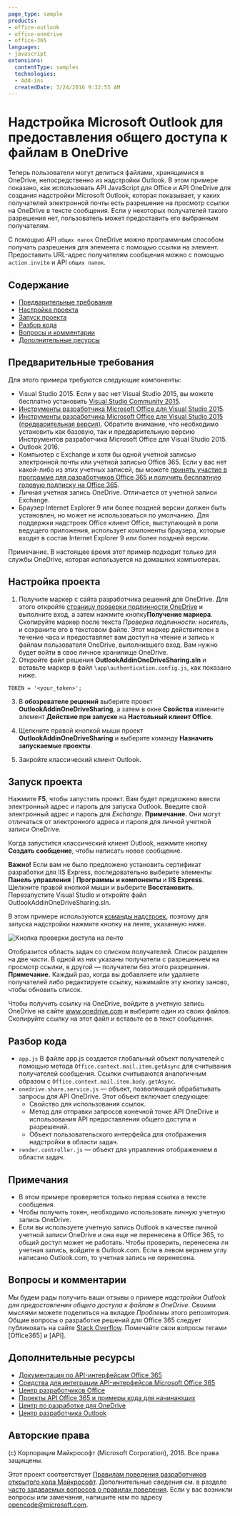 ```yaml
---
page_type: sample
products:
- office-outlook
- office-onedrive
- office-365
languages:
- javascript
extensions:
  contentType: samples
  technologies:
  - Add-ins
  createdDate: 3/24/2016 9:32:55 AM
---
```

# Надстройка Microsoft Outlook для предоставления общего доступа к файлам в OneDrive

Теперь пользователи могут делиться файлами, хранящимися в OneDrive, непосредственно из надстройки Outlook.
В этом примере показано, как использовать API JavaScript для Office и API OneDrive для создания надстройки Microsoft Outlook, которая показывает, у каких получателей электронной почты есть разрешение на просмотр ссылки на OneDrive в тексте сообщения.
Если у некоторых получателей такого разрешения нет, пользователь может предоставить его выбранным получателям.

С помощью API `общих папок` OneDrive можно программным способом получать разрешения для элемента с помощью ссылки на элемент. Предоставить URL-адрес получателям сообщения можно с помощью `action.invite` и API `общих папок`.


## Содержание

* [Предварительные требования](#prerequisites)
* [Настройка проекта](#configure-the-project)
* [Запуск проекта](#run-the-project)
* [Разбор кода](#understand-the-code)
* [Вопросы и комментарии](#questions-and-comments)
* [Дополнительные ресурсы](#additional-resources)

## Предварительные требования

Для этого примера требуются следующие компоненты:

* Visual Studio 2015. Если у вас нет Visual Studio 2015, вы можете бесплатно установить [Visual Studio Community 2015](http://aka.ms/vscommunity2015). 
* [Инструменты разработчика Microsoft Office для Visual Studio 2015](http://aka.ms/officedevtoolsforvs2015).
* [Инструменты разработчика Microsoft Office для Visual Studio 2015 (предварительная версия)](http://www.microsoft.com/en-us/download/details.aspx?id=49972). Обратите внимание, что необходимо установить как базовую, так и предварительную версию Инструментов разработчика Microsoft Office для Visual Studio 2015.
* Outlook 2016.
* Компьютер с Exchange и хотя бы одной учетной записью электронной почты или учетной записью Office 365. Если у вас нет какой-либо из этих учетных записей, вы можете [принять участие в программе для разработчиков Office 365 и получить бесплатную годовую подписку на Office 365](https://aka.ms/devprogramsignup).
* Личная учетная запись OneDrive. Отличается от учетной записи Exchange.
* Браузер Internet Explorer 9 или более поздней версии должен быть установлен, но может не использоваться по умолчанию. Для поддержки надстроек Office клиент Office, выступающий в роли ведущего приложения, использует компоненты браузера, которые входят в состав Internet Explorer 9 или более поздней версии.

Примечание. В настоящее время этот пример подходит только для службы OneDrive, которая используется на домашних компьютерах. 

## Настройка проекта

1. Получите маркер с сайта разработчика решений для OneDrive. Для этого откройте [страницу проверки подлинности OneDrive](https://dev.onedrive.com/auth/msa_oauth.htm) и выполните вход, а затем нажмите кнопку**Получение маркера**. Скопируйте маркер после текста _Проверка подлинности: носитель_, и сохраните его в текстовом файле. Этот маркер действителен в течение часа и предоставляет вам доступ на чтение и запись к файлам пользователя OneDrive, выполнившего вход. Вам нужно будет войти в свое личное хранилище OneDrive.
2. Откройте файл решения **OutlookAddinOneDriveSharing.sln** и вставьте маркер в файл `\app\authentication.config.js`, как показано ниже.
```
TOKEN = '<your_token>';
```
3. В **обозревателе решений** выберите проект **OutlookAddinOneDriveSharing**, а затем в окне **Свойства** измените элемент **Действие при запуске** на **Настольный клиент Office**.

4. Щелкните правой кнопкой мыши проект **OutlookAddinOneDriveSharing** и выберите команду **Назначить запускаемые проекты**.
5. Закройте классический клиент Outlook.

## Запуск проекта

Нажмите **F5**, чтобы запустить проект. Вам будет предложено ввести электронный адрес и пароль для запуска Outlook. Введите свой электронный адрес и пароль для _Exchange_. **Примечание.** Они могут отличаться от электронного адреса и пароля для личной учетной записи OneDrive. 

Когда запустится классический клиент Outlook, нажмите кнопку **Создать сообщение**, чтобы написать новое сообщение.

**Важно!** Если вам не было предложено установить сертификат разработки для IIS Express, последовательно выберите элементы **Панель управления** | **Программы и компоненты** и **IIS Express**. Щелкните правой кнопкой мыши и выберите **Восстановить**. Перезапустите Visual Studio и откройте файл OutlookAddinOneDriveSharing.sln.

В этом примере используются [команды надстроек](https://msdn.microsoft.com/EN-US/library/office/mt267547.aspx), поэтому для запуска надстройки нажмите кнопку на ленте, указанную ниже.

![Кнопка проверки доступа на ленте](/readme-images/commandbutton.PNG)

Отобразится область задач со списком получателей. Список разделен на две части. В одной из них указаны получатели с разрешением на просмотр ссылки, в другой — получатели без этого разрешения.
**Примечание.** Каждый раз, когда вы добавляете или удаляете получателей либо редактируете ссылку, нажимайте эту кнопку заново, чтобы обновить список. 

Чтобы получить ссылку на OneDrive, войдите в учетную запись OneDrive на сайте www.onedrive.com и выберите один из своих файлов. Скопируйте ссылку на этот файл и вставьте ее в текст сообщения.

## Разбор кода

* `app.js` В файле app.js создается глобальный объект получателей с помощью метода `Office.context.mail.item.getAsync` для считывания получателей сообщения. Ссылки считываются аналогичным образом с `Office.context.mail.item.body.getAsync`.
* `onedrive.share.service.js` — объект, позволяющий обрабатывать запросы для API OneDrive. Этот объект включает следующее:
    - Свойство для использования ссылок.
    - Метод для отправки запросов конечной точке API OneDrive и использования API предоставления общего доступа и разрешений.
    - Объект пользовательского интерфейса для отображения надстройки в области задач.
* `render.controller.js` — объект для управления отображением в области задач. 

## Примечания

* В этом примере проверяется только первая ссылка в тексте сообщения.
* Чтобы получить токен, необходимо использовать личную учетную запись OneDrive.
* Если вы используете учетную запись Outlook в качестве личной учетной записи OneDrive и она еще не перенесена в Office 365, то общий доступ может не работать. Чтобы проверить, перенесена ли учетная запись, войдите в Outlook.com. Если в левом верхнем углу написано Outlook.com, то учетная запись не перенесена.

## Вопросы и комментарии

Мы будем рады получить ваши отзывы о примере *надстройки Outlook для предоставления общего доступа к файлам в OneDrive*.
Своими мыслями можете поделиться на вкладке *Проблемы* этого репозитория. Общие вопросы о разработке решений для Office 365 следует публиковать на сайте [Stack Overflow](http://stackoverflow.com/questions/tagged/Office365+API). Помечайте свои вопросы тегами [Office365] и [API].

## Дополнительные ресурсы

* [Документация по API-интерфейсам Office 365](http://msdn.microsoft.com/office/office365/howto/platform-development-overview)
* [Средства для интеграции API-интерфейсов Microsoft Office 365](https://visualstudiogallery.msdn.microsoft.com/a15b85e6-69a7-4fdf-adda-a38066bb5155)
* [Центр разработчиков Office](http://dev.office.com/)
* [Проекты API Office 365 и примеры кода для начинающих](http://msdn.microsoft.com/en-us/office/office365/howto/starter-projects-and-code-samples)
* [Центр по разработке для OneDrive](http://dev.onedrive.com)
* [Центр разработчика Outlook](http://dev.outlook.com)

## Авторские права
(c) Корпорация Майкрософт (Microsoft Corporation), 2016. Все права защищены.



Этот проект соответствует [Правилам поведения разработчиков открытого кода Майкрософт](https://opensource.microsoft.com/codeofconduct/). Дополнительные сведения см. в разделе [часто задаваемых вопросов о правилах поведения](https://opensource.microsoft.com/codeofconduct/faq/). Если у вас возникли вопросы или замечания, напишите нам по адресу [opencode@microsoft.com](mailto:opencode@microsoft.com).
